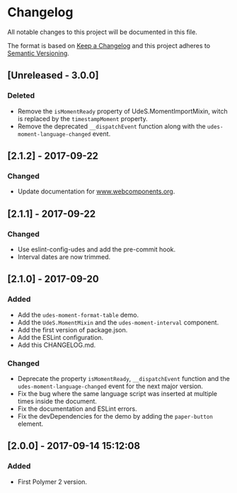 # Changelog
All notable changes to this project will be documented in this file.

The format is based on [Keep a Changelog](http://keepachangelog.com/en/1.0.0/)
and this project adheres to [Semantic Versioning](http://semver.org/spec/v2.0.0.html).

## [Unreleased - 3.0.0]
### Deleted
- Remove the `isMomentReady` property of UdeS.MomentImportMixin, witch is replaced
  by the `timestampMoment` property.
- Remove the deprecated `__dispatchEvent` function along with the 
`udes-moment-language-changed` event.

## [2.1.2] - 2017-09-22
### Changed
- Update documentation for www.webcomponents.org.

## [2.1.1] - 2017-09-22
### Changed
- Use eslint-config-udes and add the pre-commit hook.
- Interval dates are now trimmed.

## [2.1.0] - 2017-09-20
### Added
- Add the `udes-moment-format-table` demo.
- Add the `UdeS.MomentMixin` and the `udes-moment-interval` component.
- Add the first version of package.json.
- Add the ESLint configuration.
- Add this CHANGELOG.md.

### Changed
- Deprecate the property `isMomentReady`, `__dispatchEvent` function  and the 
  `udes-moment-language-changed` event for the next major version.
- Fix the bug where the same language script was inserted at multiple times 
  inside the document.
- Fix the documentation and ESLint errors.
- Fix the devDependencies for the demo by adding the `paper-button` element.

## [2.0.0] - 2017-09-14 15:12:08
### Added
- First Polymer 2 version.